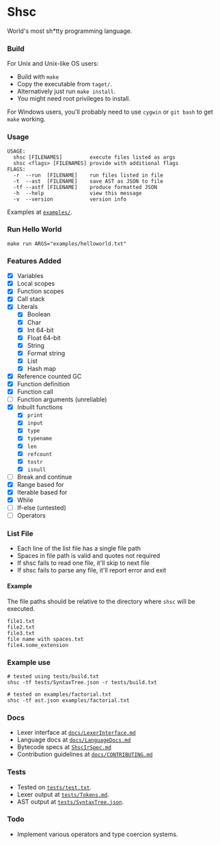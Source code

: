 # Shsc
World's most sh*tty programming language.

### Build
For Unix and Unix-like OS users:
- Build with `make`
- Copy the executable from `taget/`.
- Alternatively just run `make install`.
- You might need root privileges to install.

For Windows users, you'll probably need to use `cygwin` or `git bash` to get `make` working.

### Usage
```
USAGE:
  shsc [FILENAMES]         execute files listed as args
  shsc <flags> [FILENAMES] provide with additional flags
FLAGS:
  -r  --run  [FILENAME]    run files listed in file
  -t  --ast  [FILENAME]    save AST as JSON to file
  -tf --astf [FILENAME]    produce formatted JSON
  -h  --help               view this message
  -v  --version            version info
```

Examples at [`examples/`](examples/).

### Run Hello World
```
make run ARGS="examples/helloworld.txt"
```

### Features Added
- [x] Variables
- [x] Local scopes
- [x] Function scopes
- [x] Call stack
- [x] Literals
    - [x] Boolean
    - [x] Char
    - [x] Int 64-bit
    - [x] Float 64-bit
    - [x] String
    - [x] Format string
    - [x] List
    - [x] Hash map
- [x] Reference counted GC
- [x] Function definition
- [x] Function call
- [ ] Function arguments (unreliable)
- [x] Inbuilt functions
    - [x] `print`
    - [x] `input`
    - [x] `type`
    - [x] `typename`
    - [x] `len`
    - [x] `refcount`
    - [x] `tostr`
    - [x] `isnull`
- [ ] Break and continue
- [x] Range based for
- [x] Iterable based for
- [x] While
- [ ] If-else (untested)
- [ ] Operators

### List File
 - Each line of the list file has a single file path
 - Spaces in file path is valid and quotes not required
 - If shsc fails to read one file, it'll skip to next file
 - If shsc fails to parse any file, it'll report error and exit

#### Example
The file paths should be relative to the directory where `shsc` will be executed.
```
file1.txt
file2.txt
file3.txt
file name with spaces.txt
file4.some_extension
```

### Example use
```
# tested using tests/build.txt
shsc -tf tests/SyntaxTree.json -r tests/build.txt
```

```
# tested on examples/factorial.txt
shsc -tf ast.json examples/factorial.txt
```

### Docs
- Lexer interface at [`docs/LexerInterface.md`](docs/LexerInterface.md)
- Language docs at [`docs/LanguageDocs.md`](docs/LanguageDocs.md)
- Bytecode specs at [`ShscIrSpec.md`](https://github.com/AvirukBasak/shsc-runtime/blob/main/docs/ShscIrSpec.md)
- Contribution guidelines at [`docs/CONTRIBUTING.md`](docs/CONTRIBUTING.md)

### Tests
- Tested on [`tests/test.txt`](tests/test.txt).
- Lexer output at [`tests/Tokens.md`](tests/Tokens.md).
- AST output at [`tests/SyntaxTree.json`](tests/SyntaxTree.json).

### Todo
- Implement various operators and type coercion systems.
